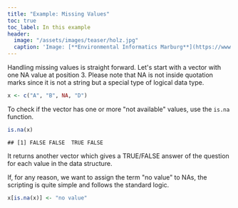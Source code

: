 ```yaml
---
title: "Example: Missing Values"
toc: true
toc_label: In this example
header:
  image: "/assets/images/teaser/holz.jpg"
  caption: 'Image: [**Environmental Informatics Marburg**](https://www.uni-marburg.de/en/fb19/disciplines/physisch/environmentalinformatics)'
---
```



Handling missing values is straight forward. Let's start with a vector with one
NA value at position 3. Please note that NA is not inside quotation marks since
it is not a string but a special type of logical data type.


```r
x <- c("A", "B", NA, "D")
```
To check if the vector has one or more "not available" values, use the 
`is.na` function.

```r
is.na(x)
```

```
## [1] FALSE FALSE  TRUE FALSE
```
It returns another vector which gives a TRUE/FALSE answer of the question for 
each value in the data structure.

If, for any reason, we want to assign the term "no value" to NAs, the scripting
is quite simple and follows the standard logic.

```r
x[is.na(x)] <- "no value"
```
